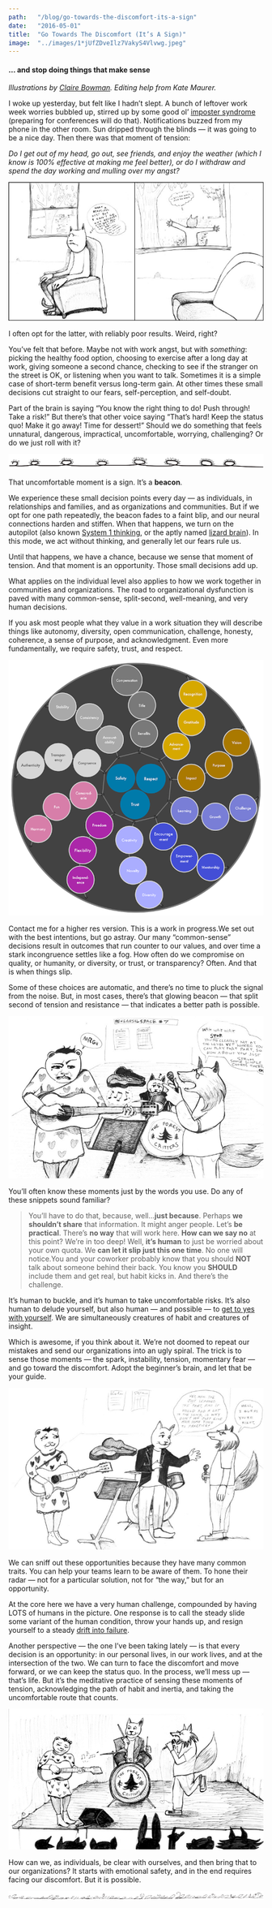 ```yaml
---
path:	"/blog/go-towards-the-discomfort-its-a-sign"
date:	"2016-05-01"
title:	"Go Towards The Discomfort (It’s A Sign)"
image:	"../images/1*jUfZDveIlz7VakyS4Vlvwg.jpeg"
---
```


#### … and stop doing things that make sense

*Illustrations by *[*Claire Bowman*](http://claire-bowman.squarespace.com/)*. Editing help from Kate Maurer.*

I woke up yesterday, but felt like I hadn’t slept. A bunch of leftover work week worries bubbled up, stirred up by some good ol’ [imposter syndrome](http://www.nytimes.com/2015/10/26/your-money/learning-to-deal-with-the-impostor-syndrome.html?_r=0) (preparing for conferences will do that). Notifications buzzed from my phone in the other room. Sun dripped through the blinds — it was going to be a nice day. Then there was that moment of tension:

*Do I get out of my head, go out, see friends, and enjoy the weather (which I know is 100% effective at making me feel better), or do I withdraw and spend the day working and mulling over my angst?*

![](../images/1*jUfZDveIlz7VakyS4Vlvwg.jpeg)

I often opt for the latter, with reliably poor results. Weird, right?

You’ve felt that before. Maybe not with work angst, but with *something*: picking the healthy food option, choosing to exercise after a long day at work, giving someone a second chance, checking to see if the stranger on the street is OK, or listening when you want to talk. Sometimes it is a simple case of short-term benefit versus long-term gain. At other times these small decisions cut straight to our fears, self-perception, and self-doubt.

Part of the brain is saying “You know the right thing to do! Push through! Take a risk!” But there’s that other voice saying “That’s hard! Keep the status quo! Make it go away! Time for dessert!” Should we do something that feels unnatural, dangerous, impractical, uncomfortable, worrying, challenging? Or do we just roll with it?

![](../images/1*nXcVN_iE3NABLBbTzS1L9g.png)

That uncomfortable moment is a sign. It’s a **beacon**.

We experience these small decision points every day — as individuals, in relationships and families, and as organizations and communities. But if we opt for one path repeatedly, the beacon fades to a faint blip, and our neural connections harden and stiffen. When that happens, we turn on the autopilot (also known [System 1 thinking](http://bigthink.com/delancey-place/the-two-systems-of-cognitive-processes), or the aptly named [lizard brain](http://sethgodin.typepad.com/seths_blog/2010/01/quieting-the-lizard-brain.html)). In this mode, we act without thinking, and generally let our fears rule us.

Until that happens, we have a chance, because we sense that moment of tension. And that moment is an opportunity. Those small decisions add up.

What applies on the individual level also applies to how we work together in communities and organizations. The road to organizational dysfunction is paved with many common-sense, split-second, well-meaning, and very human decisions.

If you ask most people what they value in a work situation they will describe things like autonomy, diversity, open communication, challenge, honesty, coherence, a sense of purpose, and acknowledgment. Even more fundamentally, we require safety, trust, and respect.

![](../images/1*2LhW2K7CtvUXZB5LV3CJdg.png)

Contact me for a higher res version. This is a work in progress.We set out with the best intentions, but go astray. Our many “common-sense” decisions result in outcomes that run counter to our values, and over time a stark incongruence settles like a fog. How often do we compromise on quality, or humanity, or diversity, or trust, or transparency? Often. And that is when things slip.

Some of these choices are automatic, and there’s no time to pluck the signal from the noise. But, in most cases, there’s that glowing beacon — that split second of tension and resistance — that indicates a better path is possible.

![](../images/1*Ym91rCVYUMa1e9yb21Hqlg.jpeg)

You’ll often know these moments just by the words you use. Do any of these snippets sound familiar?


> You’ll have to do that, because, well…**just because**.
> Perhaps **we shouldn’t share** that information. It might anger people.
> Let’s **be practical**. There’s **no way** that will work here.
> **How can we say no** at this point? We’re in too deep!
> Well, **it’s human** to just be worried about your own quota.
> We **can let it slip just this one time**. No one will notice.You and your coworker probably know that you should **NOT** talk about someone behind their back. You know you **SHOULD** include them and get real, but habit kicks in. And there’s the challenge.

It’s human to buckle, and it’s human to take uncomfortable risks. It’s also human to delude yourself, but also human — and possible — to [get to yes with yourself](http://www.williamury.com/books/getting-to-yes-with-yourself/). We are simultaneously creatures of habit and creatures of insight.

Which is awesome, if you think about it. We’re not doomed to repeat our mistakes and send our organizations into an ugly spiral. The trick is to sense those moments — the spark, instability, tension, momentary fear — and go toward the discomfort. Adopt the beginner’s brain, and let that be your guide.

![](../images/1*6rr4zgvFyLPTs0VYe8XRxQ.jpeg)

We can sniff out these opportunities because they have many common traits. You can help your teams learn to be aware of them. To hone their radar — not for a particular solution, not for “the way,” but for an opportunity.

At the core here we have a very human challenge, compounded by having LOTS of humans in the picture. One response is to call the steady slide some variant of the human condition, throw your hands up, and resign yourself to a steady [drift into failure](https://www.govloop.com/community/blog/how-organizations-fail-part-two-drifting-into-failure/).

Another perspective — the one I’ve been taking lately — is that every decision is an opportunity: in our personal lives, in our work lives, and at the intersection of the two. We can turn to face the discomfort and move forward, or we can keep the status quo. In the process, we’ll mess up — that’s life. But it’s the meditative practice of sensing these moments of tension, acknowledging the path of habit and inertia, and taking the uncomfortable route that counts.

![](../images/1*bump1Indr5DU5O9vvsuKKg.jpeg)

How can we, as individuals, be clear with ourselves, and then bring that to our organizations? It starts with emotional safety, and in the end requires facing our discomfort. But it is possible.

![](../images/1*Xy-k95-hIPxELNWxyu1lFA.png)